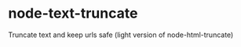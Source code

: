 node-text-truncate
==================

Truncate text and keep urls safe (light version of node-html-truncate)